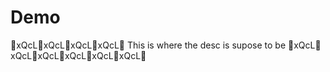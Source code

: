 # Demo


🤑xQcL🤑xQcL🤑xQcL🤑xQcL🤑 This is where the desc is supose to be 🤑xQcL🤑xQcL🤑xQcL🤑xQcL🤑xQcL🤑xQcL🤑
